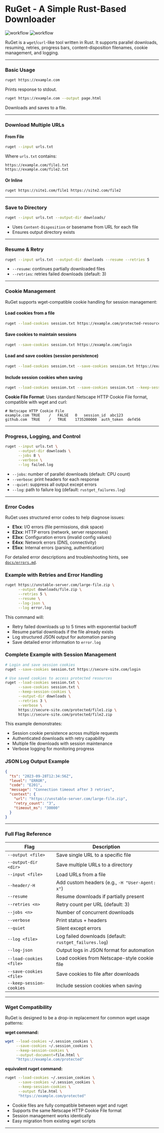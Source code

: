 # RuGet - A Simple Rust-Based Downloader

![workflow](https://github.com/greensh16/RuGet/actions/workflows/rust_build.yml/badge.svg)
![workflow](https://github.com/greensh16/RuGet/actions/workflows/rust-clippy.yml/badge.svg)

RuGet is a `wget`/`curl`-like tool written in Rust. It supports parallel downloads, resuming, retries, progress bars, content-disposition filenames, cookie management, and logging.

---

### Basic Usage

```bash
ruget https://example.com
```
Prints response to stdout.

```bash
ruget https://example.com --output page.html
```
Downloads and saves to a file.

---

### Download Multiple URLs

#### From File
```bash
ruget --input urls.txt
```

Where `urls.txt` contains:
```
https://example.com/file1.txt
https://example.com/file2.txt
```

#### Or Inline
```bash
ruget https://site1.com/file1 https://site2.com/file2
```

---

### Save to Directory

```bash
ruget --input urls.txt --output-dir downloads/
```

- Uses `Content-Disposition` or basename from URL for each file
- Ensures output directory exists

---

### Resume & Retry

```bash
ruget --input urls.txt --output-dir downloads --resume --retries 5
```

- `--resume`: continues partially downloaded files  
- `--retries`: retries failed downloads (default: 3)

---

### Cookie Management

RuGet supports wget-compatible cookie handling for session management:

#### Load cookies from a file
```bash
ruget --load-cookies session.txt https://example.com/protected-resource
```

#### Save cookies to maintain sessions
```bash
ruget --save-cookies session.txt https://example.com/login
```

#### Load and save cookies (session persistence)
```bash
ruget --load-cookies session.txt --save-cookies session.txt https://example.com/dashboard
```

#### Include session cookies when saving
```bash
ruget --load-cookies session.txt --save-cookies session.txt --keep-session-cookies https://example.com/api
```

**Cookie File Format**: Uses standard Netscape HTTP Cookie File format, compatible with wget and curl:
```
# Netscape HTTP Cookie File
example.com	TRUE	/	FALSE	0	session_id	abc123
github.com	TRUE	/	TRUE	1735200000	auth_token	def456
```

---

### Progress, Logging, and Control

```bash
ruget --input urls.txt \
      --output-dir downloads \
      --jobs 8 \
      --verbose \
      --log failed.log
```

- `--jobs`: number of parallel downloads (default: CPU count)  
- `--verbose`: print headers for each response  
- `--quiet`: suppress all output except errors  
- `--log`: path to failure log (default: `rustget_failures.log`)

---

### Error Codes

RuGet uses structured error codes to help diagnose issues:

- **E1xx**: I/O errors (file permissions, disk space)
- **E2xx**: HTTP errors (network, server responses)
- **E3xx**: Configuration errors (invalid config values)
- **E4xx**: Network errors (DNS, connectivity)
- **E5xx**: Internal errors (parsing, authentication)

For detailed error descriptions and troubleshooting hints, see [`docs/errors.md`](docs/errors.md).

### Example with Retries and Error Handling

```bash
ruget https://unstable-server.com/large-file.zip \
      --output downloads/file.zip \
      --retries 5 \
      --resume \
      --log-json \
      --log error.log
```

This command will:
- Retry failed downloads up to 5 times with exponential backoff
- Resume partial downloads if the file already exists
- Log structured JSON output for automation parsing
- Save detailed error information to `error.log`

### Complete Example with Session Management

```bash
# Login and save session cookies
ruget --save-cookies session.txt https://secure-site.com/login

# Use saved cookies to access protected resources
ruget --load-cookies session.txt \
      --save-cookies session.txt \
      --keep-session-cookies \
      --output-dir downloads \
      --retries 3 \
      --verbose \
      https://secure-site.com/protected/file1.zip \
      https://secure-site.com/protected/file2.zip
```

This example demonstrates:
- Session cookie persistence across multiple requests
- Authenticated downloads with retry capability
- Multiple file downloads with session maintenance
- Verbose logging for monitoring progress

### JSON Log Output Example

```json
{
  "ts": "2023-09-28T12:34:56Z",
  "level": "ERROR",
  "code": "E201",
  "message": "Connection timeout after 3 retries",
  "context": {
    "url": "https://unstable-server.com/large-file.zip",
    "retry_count": "3",
    "timeout_ms": "30000"
  }
}
```

---

### Full Flag Reference

| Flag                | Description                                      |
|---------------------|--------------------------------------------------|
| `--output <file>`   | Save single URL to a specific file               |
| `--output-dir <dir>`| Save multiple URLs to a directory                |
| `--input <file>`    | Load URLs from a file                            |
| `--header/-H`       | Add custom headers (e.g., `-H "User-Agent: x"`)  |
| `--resume`          | Resume downloads if partially present            |
| `--retries <n>`     | Retry count per URL (default: 3)                 |
| `--jobs <n>`        | Number of concurrent downloads                   |
| `--verbose`         | Print status + headers                           |
| `--quiet`           | Silent except errors                             |
| `--log <file>`      | Log failed downloads (default: `rustget_failures.log`) |
| `--log-json`        | Output logs in JSON format for automation       |
| `--load-cookies <file>` | Load cookies from Netscape-style cookie file |
| `--save-cookies <file>` | Save cookies to file after downloads         |
| `--keep-session-cookies` | Include session cookies when saving         |

---

### Wget Compatibility

RuGet is designed to be a drop-in replacement for common wget usage patterns:

**wget command:**
```bash
wget --load-cookies ~/.session_cookies \
     --save-cookies ~/.session_cookies \
     --keep-session-cookies \
     --output-document=file.html \
     "https://example.com/protected"
```

**equivalent ruget command:**
```bash
ruget --load-cookies ~/.session_cookies \
      --save-cookies ~/.session_cookies \
      --keep-session-cookies \
      --output file.html \
      "https://example.com/protected"
```

- Cookie files are fully compatible between wget and ruget
- Supports the same Netscape HTTP Cookie File format
- Session management works identically
- Easy migration from existing wget scripts

---
